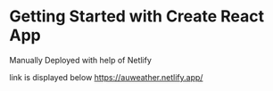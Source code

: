 # Getting Started with Create React App

Manually Deployed with help of Netlify

link is displayed below 
https://auweather.netlify.app/
